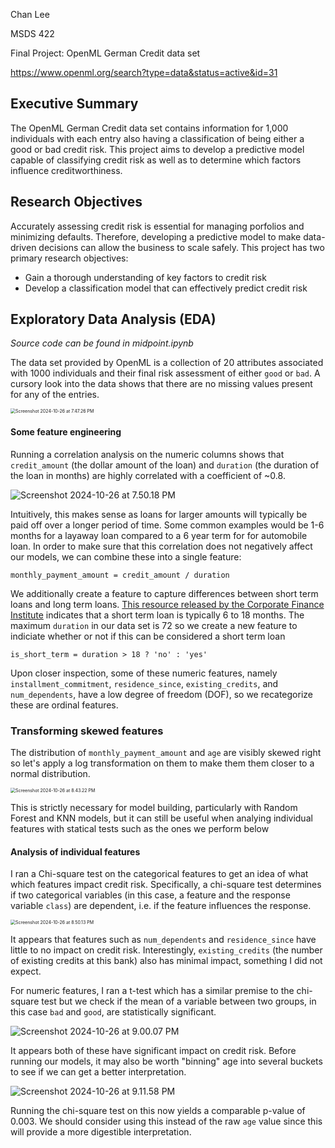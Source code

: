 Chan Lee

MSDS 422

Final Project: OpenML German Credit data set

https://www.openml.org/search?type=data&status=active&id=31



## Executive Summary

The OpenML German Credit data set contains information for 1,000 individuals with each entry also having a classification of being either a good or bad credit risk. This project aims to develop a predictive model capable of classifying credit risk as well as to determine which factors influence creditworthiness.

## Research Objectives

Accurately assessing credit risk is essential for managing porfolios and minimizing defaults. Therefore, developing a predictive model to make data-driven decisions can allow the business to scale safely. This project has two primary research objectives:

* Gain a thorough understanding of key factors to credit risk
* Develop a classification model that can effectively predict credit risk

## Exploratory Data Analysis (EDA)

*Source code can be found in midpoint.ipynb*

The data set provided by OpenML is a collection of 20 attributes associated with 1000 individuals and their final risk assessment of either `good` or `bad`. A cursory look into the data shows that there are no missing values present for any of the entries.

<img src="./assets/data-info.png" alt="Screenshot 2024-10-26 at 7.47.26 PM" style="zoom:50%;" />

#### Some feature engineering

Running a correlation analysis on the numeric columns shows that `credit_amount` (the dollar amount of the loan) and `duration` (the duration of the loan in months) are highly correlated with a coefficient of ~0.8.

![Screenshot 2024-10-26 at 7.50.18 PM](./assets/corr-test.png)

Intuitively, this makes sense as loans for larger amounts will typically be paid off over a longer period of time. Some common examples would be 1-6 months for a layaway loan compared to a 6 year term for for automobile loan. In order to make sure that this correlation does not negatively affect our models, we can combine these into a single feature:

```
monthly_payment_amount = credit_amount / duration
```

We additionally create a feature to capture differences between short term loans and long term loans. [This resource released by the Corporate Finance Institute](https://corporatefinanceinstitute.com/resources/accounting/short-term-loan/) indicates that a short term loan is typically 6 to 18 months. The maximum `duration` in our data set is 72 so we create a new feature to indiciate whether or not if this can be considered a short term loan

```
is_short_term = duration > 18 ? 'no' : 'yes'
```

Upon closer inspection, some of these numeric features, namely `installment_commitment`, `residence_since`, `existing_credits`, and `num_dependents`, have a low degree of freedom (DOF), so we recategorize these are ordinal features.

### Transforming skewed features

The distribution of `monthly_payment_amount` and `age` are visibly skewed right so let's apply a log transformation on them to make them them closer to a normal distribution.

<img src="./assets/log-transform.png" alt="Screenshot 2024-10-26 at 8.43.22 PM" style="zoom:50%;" />

This is strictly necessary for model building, particularly with Random Forest and KNN models, but it can still be useful when analying individual features with statical tests such as the ones we perform below

#### Analysis of individual features

I ran a Chi-square test on the categorical features to get an idea of what which features impact credit risk. Specifically, a chi-square test determines if two categorical variables (in this case, a feature and the response variable `class`) are dependent, i.e. if the feature influences the response.

<img src="./assets/chi-test-1.png" alt="Screenshot 2024-10-26 at 8.50.13 PM" style="zoom:50%;" />

It appears that features such as `num_dependents` and `residence_since` have little to no impact on credit risk. Interestingly, `existing_credits` (the number of existing credits at this bank) also has minimal impact, something I did not expect.

For numeric features, I ran a t-test which has a similar premise to the chi-square test but we check if the mean of a variable between two groups, in this case `bad` and `good`, are statistically significant.

![Screenshot 2024-10-26 at 9.00.07 PM](./assets/t-test.png)

It appears both of these have significant impact on credit risk. Before running our models, it may also be worth "binning" age into several buckets to see if we can get a better interpretation.

![Screenshot 2024-10-26 at 9.11.58 PM](./assets/age-bins.png)

Running the chi-square test on this now yields a comparable p-value of 0.003. We should consider using this instead of the raw `age` value since this will provide a more digestible interpretation.
